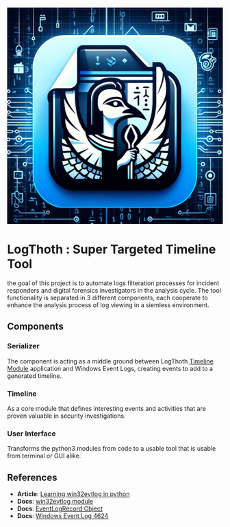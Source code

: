 ![some kickass logo](https://github.com/Ng00m4lDhuhr/LogThoth/blob/main/Logo.png)
# LogThoth : Super Targeted Timeline Tool
the goal of this project is to automate logs filteration processes for incident responders and digital forensics investigators in the analysis cycle. The tool functionality is separated in 3 different components, each cooperate to enhance the analysis process of log viewing in a siemless environment.

## Components
### Serializer
The component is acting as a middle ground between LogThoth [Timeline Module](https://github.com/Ng00m4lDhuhr/LogThoth/blob/main/#timeline) application and Windows Event Logs, creating events to add to a generated timeline. 
### Timeline
As a core module that defines interesting events and activities that are proven valuable in security investigations.
### User Interface
Transforms the python3 modules from code to a usable tool that is usable from terminal or GUI alike.

References
---
* **Article**: [Learning win32evtlog in python](https://ph20eow.gitbook.io/tech-stuff/silketw/learning-win32evtlog-in-python)
* **Docs**: [win32evtlog module](https://timgolden.me.uk/pywin32-docs/win32evtlog.html)
* **Docs**: [EventLogRecord Object](https://timgolden.me.uk/pywin32-docs/PyEventLogRecord.html)
* **Docs**: [Windows Event Log 4624](https://learn.microsoft.com/en-us/windows/security/threat-protection/auditing/event-4624)
